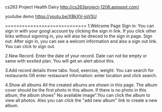 cs263 Project Health Dairy
http://cs263project-1206.appspot.com/

youtube demo
https://youtu.be/XBkXV-iqVSU

=============================
1.Welcome Page Sign in: You can sign in with your googl account by clicking the sign in link. If you click other links without signning in, you will also be direced to the sign in page. Sign out: After sign in, you can see a welcom information and also a sign out link. You can click to sign out. 

2.New Record. Enter the date of your record. Date can not be empty or same with exsited plan. You will get an alert about this.

3.Add record details three tabs: food, exercise, weight. You can search for restaurants OR enter restaurant information: enter location and click search. 

4.Show all albums All the created albums are shown in this page. The album cover should be the first photo in this album. If there is no photo in this album, the album shows" No available image".You can click the album to view all photos. Also you can click the "add new album" link to create a new album.
